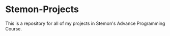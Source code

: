 # Stemon-Projects
This is a repository for all of my projects in Stemon's Advance Programming Course.
